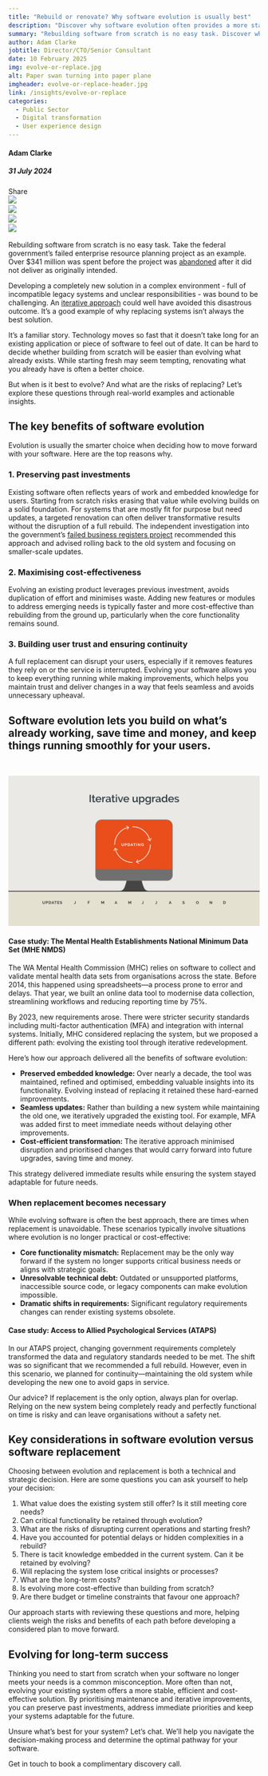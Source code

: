 ```yaml
---
title: "Rebuild or renovate? Why software evolution is usually best"
description: "Discover why software evolution often provides a more stable, cost-effective solution. Learn how to decide when to rebuild and when to renovate."
summary: "Rebuilding software from scratch is no easy task. Discover why software evolution often provides a more stable, cost-effective solution."
author: Adam Clarke
jobtitle: Director/CTO/Senior Consultant
date: 10 February 2025
img: evolve-or-replace.jpg
alt: Paper swan turning into paper plane
imgheader: evolve-or-replace-header.jpg
link: /insights/evolve-or-replace
categories:
  - Public Sector
  - Digital transformation
  - User experience design
---
```


<div class="grid grid-cols-12">

<div class="col-span-12 lg:col-span-3 blog-sidebar">
<div class="mt-2 blog-sidebar-author">

#### Adam Clarke

##### 31 July 2024
</div>
<div class="grid grid-cols-4">
<!---Remove 'hidden' from div below to show social media icons--->
<div class="grid hidden grid-cols-5 col-span-3 lg:col-span-4 blog-social-media justify-items-start lg:justify-items-center">
<div class="col-span-1">
Share
</div>

<div class="col-span-1">
<img class="h-4" src="/Facebook.svg" />
</div>

<div class="col-span-1">
<img class="h-4" src="/Twitter.svg" />
</div>

<div class="col-span-1">
<img class="h-4" src="/Linkedin.svg" />
</div>

<div class="col-span-1">
<a href="mailto:info@logicly.com.au">
<img class="h-4" src="/Email.svg" />
</a>
</div>

</div>
</div>
</div>


<div class="col-span-12 lg:col-span-9 lg:col-start-4 lg:pl-6 blog-text">
<div>

Rebuilding software from scratch is no easy task. Take the federal government’s failed enterprise resource planning project as an example. Over $341 million was spent before the project was <a href="https://www.afr.com/politics/federal/2-2b-lost-in-federal-it-fails-after-fifth-project-abandoned-20240819-p5k3ko">abandoned</a> after it did not deliver as originally intended. 

Developing a completely new solution in a complex environment - full of incompatible legacy systems and unclear responsibilities - was bound to be challenging. An <a href="https://www.logicly.com.au/insights/incremental-success/">iterative approach</a> could well have avoided this disastrous outcome. It’s a good example of why replacing systems isn’t always the best solution.

It’s a familiar story. Technology moves so fast that it doesn’t take long for an existing application or piece of software to feel out of date. It can be hard to decide whether building from scratch will be easier than evolving what already exists. While starting fresh may seem tempting, renovating what you already have is often a better choice.

But when is it best to evolve? And what are the risks of replacing? Let’s explore these questions through real-world examples and actionable insights.

## The key benefits of software evolution
Evolution is usually the smarter choice when deciding how to move forward with your software. Here are the top reasons why.

### 1. Preserving past investments

Existing software often reflects years of work and embedded knowledge for users. Starting from scratch risks erasing that value while evolving builds on a solid foundation. For systems that are mostly fit for purpose but need updates, a targeted renovation can often deliver transformative results without the disruption of a full rebuild. The independent investigation into the government’s <a href="https://www.logicly.com.au/insights/incremental-success/">failed business registers project</a> recommended this approach and advised rolling back to the old system and focusing on smaller-scale updates.

### 2. Maximising cost-effectiveness
Evolving an existing product leverages previous investment, avoids duplication of effort and minimises waste. Adding new features or modules to address emerging needs is typically faster and more cost-effective than rebuilding from the ground up, particularly when the core functionality remains sound.

### 3. Building user trust and ensuring continuity
A full replacement can disrupt your users, especially if it removes features they rely on or the service is interrupted. Evolving your software allows you to keep everything running while making improvements, which helps you maintain trust and deliver changes in a way that feels seamless and avoids unnecessary upheaval.

<div class="px-0 xl:px-0">
    <div class="text-center text-logiclytheme3">
        <h2 class="text-lg font-semibold">Software evolution lets you build on what’s already working, save time and money, and keep things running smoothly for your users.</h2>
    </div>
    </br>
</div>

![Computer screen with updating message](/Evolve-replace2.png)

#### Case study: The Mental Health Establishments National Minimum Data Set (MHE NMDS) 

The WA Mental Health Commission (MHC) relies on software to collect and validate mental health data sets from organisations across the state. Before 2014, this happened using spreadsheets—a process prone to error and delays. That year, we built an online data tool to modernise data collection, streamlining workflows and reducing reporting time by 75%.

By 2023, new requirements arose. There were stricter security standards including multi-factor authentication (MFA) and integration with internal systems. Initially, MHC considered replacing the system, but we proposed a different path: evolving the existing tool through iterative redevelopment.

Here’s how our approach delivered all the benefits of software evolution:
<div class="blog-text-list">
<ul>
  <li><strong>Preserved embedded knowledge:</strong> Over nearly a decade, the tool was maintained, refined and optimised, embedding valuable insights into its functionality. Evolving instead of replacing it retained these hard-earned improvements.</li>
  <li><strong>Seamless updates:</strong> Rather than building a new system while maintaining the old one, we iteratively upgraded the existing tool. For example, MFA was added first to meet immediate needs without delaying other improvements.</li>
  <li><strong>Cost-efficient transformation:</strong> The iterative approach minimised disruption and prioritised changes that would carry forward into future upgrades, saving time and money.</li>
</ul>
</div>

This strategy delivered immediate results while ensuring the system stayed adaptable for future needs. 

### When replacement becomes necessary
While evolving software is often the best approach, there are times when replacement is unavoidable. These scenarios typically involve situations where evolution is no longer practical or cost-effective:

<div class="blog-text-list">
<ul>
  <li><strong>Core functionality mismatch:</strong> Replacement may be the only way forward if the system no longer supports critical business needs or aligns with strategic goals.</li>
  <li><strong>Unresolvable technical debt:</strong> Outdated or unsupported platforms, inaccessible source code, or legacy components can make evolution impossible.</li>
  <li><strong>Dramatic shifts in requirements:</strong> Significant regulatory requirements changes can render existing systems obsolete.</li>
</ul>
</div>


#### Case study: Access to Allied Psychological Services (ATAPS)

In our ATAPS project, changing government requirements completely transformed the data and regulatory standards needed to be met. The shift was so significant that we recommended a full rebuild. However, even in this scenario, we planned for continuity—maintaining the old system while developing the new one to avoid gaps in service.

Our advice? If replacement is the only option, always plan for overlap. Relying on the new system being completely ready and perfectly functional on time is risky and can leave organisations without a safety net.

## Key considerations in software evolution versus software replacement

Choosing between evolution and replacement is both a technical and strategic decision. Here are some questions you can ask yourself to help your decision:

<div class="blog-text-list">
<ol>
  <li>What value does the existing system still offer? Is it still meeting core needs?</li>
  <li>Can critical functionality be retained through evolution?</li>
  <li>What are the risks of disrupting current operations and starting fresh?</li>
  <li>Have you accounted for potential delays or hidden complexities in a rebuild?</li>
  <li>There is tacit knowledge embedded in the current system. Can it be retained by evolving?</li>
  <li>Will replacing the system lose critical insights or processes?</li>
  <li>What are the long-term costs?</li>
  <li>Is evolving more cost-effective than building from scratch?</li>
  <li>Are there budget or timeline constraints that favour one approach?</li>
</ol>
</div>

Our approach starts with reviewing these questions and more, helping clients weigh the risks and benefits of each path before developing a considered plan to move forward.

## Evolving for long-term success

Thinking you need to start from scratch when your software no longer meets your needs is a common misconception. More often than not, evolving your existing system offers a more stable, efficient and cost-effective solution. By prioritising maintenance and iterative improvements, you can preserve past investments, address immediate priorities and keep your systems adaptable for the future.

Unsure what’s best for your system? Let’s chat. We’ll help you navigate the decision-making process and determine the optimal pathway for your software. 

<p>
  <nuxt-link to="/contactus" class="inline">Get in touch</nuxt-link> to book a complimentary discovery call.
</p>


</div>
</div>

</div>
